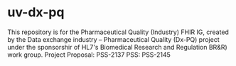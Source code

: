 # uv-dx-pq
This repository is for the Pharmaceutical Quality (Industry) FHIR IG, created by the Data exchange industry – Pharmaceutical Quality (Dx-PQ) project under the sponsorshir of HL7's Biomedical Research and Regulation BR&R) work group.
Project Proposal: PSS-2137 
PSS: PSS-2145
